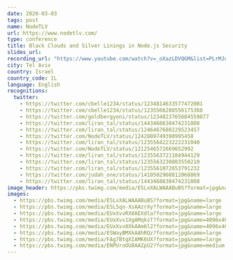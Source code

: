 ```yaml
---
date: 2020-03-03
tags: post
name: NodeTLV
url: https://www.nodetlv.com/
type: conference
title: Black Clouds and Silver Linings in Node.js Security
slides_url:
recording_url: "https://www.youtube.com/watch?v=_oXazLDVQGM&list=PLrMJuhj99E6BWVrWbdZqs4OC1GYFy46Ay&index=16&t=139s&ab_channel=NodeTLV"
city: Tel Aviv
country: Israel
country_code: IL
language: English
recognitions:
  twitter:
    - https://twitter.com/cbelle1234/status/1234814633577472001
    - https://twitter.com/cbelle1234/status/1235566288556175368
    - https://twitter.com/goldbergyoni/status/1234823765684559877
    - https://twitter.com/liran_tal/status/1443468630474231808
    - https://twitter.com/liran_tal/status/1246467680229523457
    - https://twitter.com/NodeTLV/status/1242809749390995458
    - https://twitter.com/liran_tal/status/1235564223222231040
    - https://twitter.com/NodeTLV/status/1212546572669652992
    - https://twitter.com/liran_tal/status/1235563721184944129
    - https://twitter.com/liran_tal/status/1235563230803550210
    - https://twitter.com/liran_tal/status/1235561072653791232
    - https://twitter.com/judah_one/status/1410502960812068869
    - https://twitter.com/liran_tal/status/1443468630474231808
image_header: https://pbs.twimg.com/media/ESLxXALWAAABuBS?format=jpg&name=large
images:
  - https://pbs.twimg.com/media/ESLxXALWAAABuBS?format=jpg&name=large
  - https://pbs.twimg.com/media/ESL5qn-XsAAzrXy?format=jpg&name=large
  - https://pbs.twimg.com/media/EUxXvvRX0AEXdla?format=jpg&name=large
  - https://pbs.twimg.com/media/EUxXvv1XgAMqksT?format=jpg&name=4096x4096
  - https://pbs.twimg.com/media/EUxXvv8XkAAm6l2?format=jpg&name=4096x4096
  - https://pbs.twimg.com/media/ESWayBMXkAAhRQz?format=jpg&name=large
  - https://pbs.twimg.com/media/FAg7BtqXIAMK6UX?format=jpg&name=large
  - https://pbs.twimg.com/media/ENPUroOU8AAZpU2?format=jpg&name=medium
---
```

